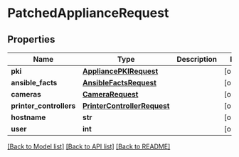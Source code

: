 # PatchedApplianceRequest


## Properties
Name | Type | Description | Notes
------------ | ------------- | ------------- | -------------
**pki** | [**AppliancePKIRequest**](AppliancePKIRequest.md) |  | [optional] 
**ansible_facts** | [**AnsibleFactsRequest**](AnsibleFactsRequest.md) |  | [optional] 
**cameras** | [**CameraRequest**](CameraRequest.md) |  | [optional] 
**printer_controllers** | [**PrinterControllerRequest**](PrinterControllerRequest.md) |  | [optional] 
**hostname** | **str** |  | [optional] 
**user** | **int** |  | [optional] 

[[Back to Model list]](../README.md#documentation-for-models) [[Back to API list]](../README.md#documentation-for-api-endpoints) [[Back to README]](../README.md)


